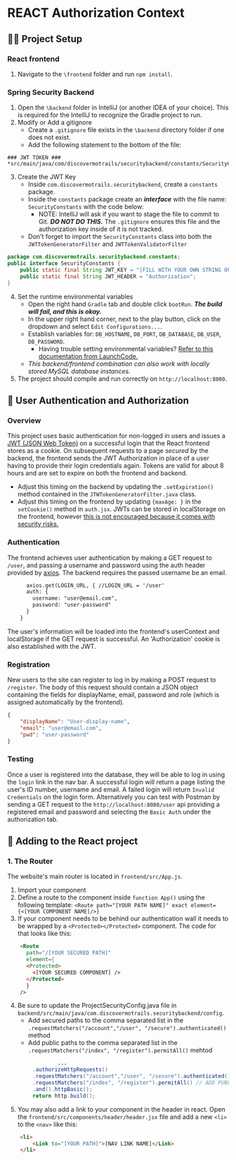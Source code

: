 # REACT Authorization Context


## :technologist: Project Setup

### React frontend
1. Navigate to the `\frontend` folder and run `npm install`.

### Spring Security Backend
1. Open the `\backend` folder in IntelliJ (or another IDEA of your choice). This is required
   for the IntelliJ to recognize the Gradle project to run.
2. Modify or Add a gitignore
    * Create a `.gitignore` file exists in the `\backend` directory folder if one does not exist.
    * Add the following statement to the bottom of the file:
```gitignore
### JWT TOKEN ###
*src/main/java/com/discovermotrails/securitybackend/constants/SecurityConstants.java
```
3. Create the JWT Key
    * Inside `com.discovermotrails.securitybackend`, create a `constants` package.
    * Inside the `constants` package create an **_interface_** with the file name: `SecurityConstants` with the code below:
        * NOTE: IntelliJ will ask if you want to stage the file to commit to Git. ***DO NOT DO THIS.*** The `.gitignore` ensures this
          file and the authorization key inside of it is not tracked.
    * Don't forget to import the `SecurityConstants` class into both the `JWTTokenGeneratorFilter` and `JWTTokenValidatorFilter`
```java
package com.discovermotrails.securitybackend.constants;
public interface SecurityConstants {
    public static final String JWT_KEY = "[FILL WITH YOUR OWN STRING OF AT LEAST 38 RANDOM CHARACTERS]";
    public static final String JWT_HEADER = "Authorization";
}
```
4. Set the runtime environmental variables
    * Open the right hand `Gradle` tab and double click `bootRun`. ***The build will fail, and this is okay.***
    * In the upper right hand corner, next to the play button, click on the dropdown and select `Edit Configurations...`.
    * Establish variables for: `DB_HOSTNAME`, `DB_PORT`, `DB_DATABASE`, `DB_USER`, `DB_PASSWORD`.
        * Having trouble setting environmental variables? [Refer to this documentation from LaunchCode.](https://education.launchcode.org/gis-devops/configurations/02-environment-variables-intellij/index.html)
    * _This backend/frontend combination can also work with locally stored MySQL database instances._
5. The project should compile and run correctly on `http://localhost:8080`.
## :closed_lock_with_key: User Authentication and Authorization
### Overview
This project uses basic authentication for non-logged in users and issues a [JWT (JSON Web Token)](https://jwt.io/introduction/) on a successful
login that the React frontend stores as a cookie. On subsequent requests to a page _secured_ by the backend, the frontend sends the JWT Authorization
in place of a user having to provide their login credentials again.
Tokens are valid for about 8 hours and are set to expire on both the frontend and backend.
* Adjust this timing on the backend by updating the `.setExpiration()` method contained in the `JTWTokenGeneratorFilter.java` class.
* Adjust this timing on the frontend by updating `{maxAge: }` in the `setCookie()` method in `auth.jsx`.
  JWTs can be stored in localStorage on the frontend, however [this is not encouraged because it comes with security risks.](https://cheatsheetseries.owasp.org/cheatsheets/HTML5_Security_Cheat_Sheet.html#local-storage)
### Authentication
The frontend achieves user authentication by making a GET request to `/user`, and passing a username and password using the auth header provided
by [axios](https://github.com/axios/axios). The backend requires the passed username be an email.
```html
      axios.get(LOGIN_URL, { //LOGIN_URL = '/user'
      auth: {
        username: "user@email.com",
        password: "user-password"
      } 
    }
```
The user's information will be loaded into the frontend's userContext and localStorage if the GET request is successful. An 'Authorization' cookie
is also established with the JWT.
### Registration
New users to the site can register to log in by making a POST request to `/register`. The body of this request should contain a JSON object containing
the fields for displayName, email, password and role (which is assigned automatically by the frontend).
```json
{
    "displayName": "User-display-name",
    "email": "user@email.com",
    "pwd": "user-password"
}
```
### Testing
Once a user is registered into the database, they will be able to log in using the `login` link in the nav bar. A successful login will return a page listing the user's ID number, username and email.
A failed login will return `Invalid Credentials` on the login form.
Alternatively you can test with Postman by sending a GET request to the `http://localhost:8080/user` api providing a registered email and password and selecting the `Basic Auth` under the authorization tab.
## :sunflower: Adding to the React project
### 1. The Router
The website's main router is located in `frontend/src/App.js`.
1. Import your component
2. Define a route to the component inside `function App()` using the following template: `<Route path="[YOUR PATH NAME]" exact element={<[YOUR COMPONENT NAME]/>}`
3. If your component needs to be behind our authentication wall it needs to be wrapped by a `<Protected></Protected>` component. The code for that looks like this:
```html
    <Route 
      path="/[YOUR SECURED PATH]" 
      element={
      <Protected>
        <[YOUR SECURED COMPONENT] /> 
      </Protected>
      }
    />
```
4. Be sure to update the ProjectSecurityConfig.java file in `backend/src/main/java/com.discovermotrails.securitybackend/config`.
    * Add secured paths to the comma separated list in the `.requestMatchers("/account","/user", "/secure").authenticated()` method
    * Add public paths to the comma separated list in the `.requestMatchers("/index", "/register").permitAll()` mehtod
```java
                ...
        .authorizeHttpRequests()
        .requestMatchers("/account","/user", "/secure").authenticated() // ADD SECURED PATHS HERE
        .requestMatchers("/index", "/register").permitAll() // ADD PUBLIC PATHS HERE
        .and().httpBasic();
        return http.build();
```
5. You may also add a link to your component in the header in react. Open the `frontend/src/components/header/header.jsx` file and add a new `<li>` to the `<nav>` like this:
```html
    <li>
        <Link to="[YOUR PATH]">[NAV LINK NAME]</Link>
    </li>




